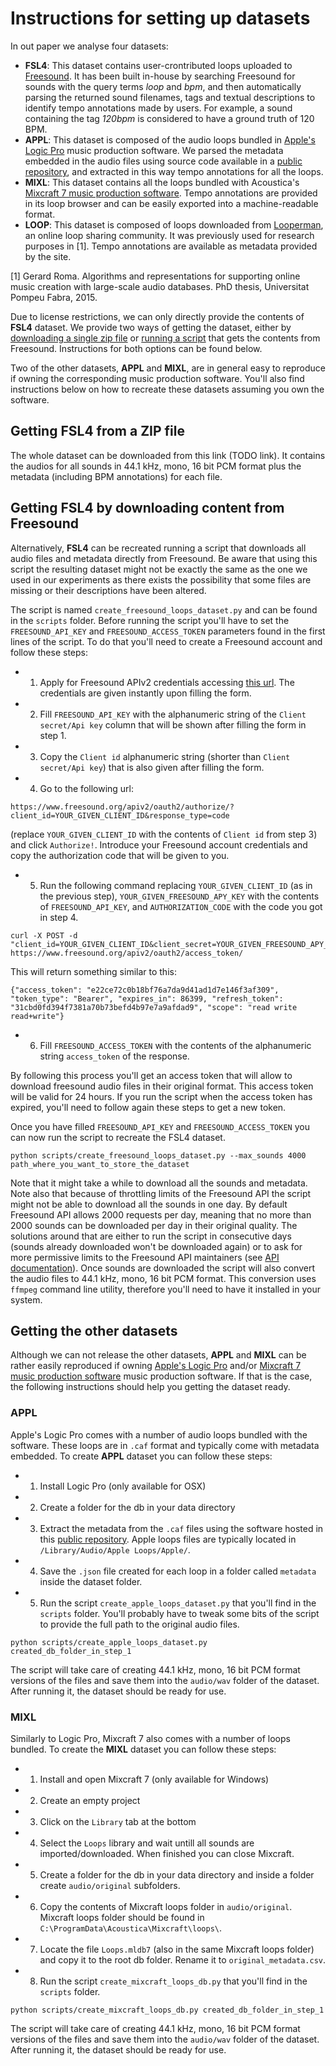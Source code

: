 # Instructions for setting up datasets

In out paper we analyse  four datasets:

 * **FSL4**: This dataset contains user-crontributed loops uploaded to [Freesound](http://www.freesoud.org). It has been built in-house by searching Freesound for sounds with the query terms *loop* and *bpm*, and then automatically parsing the returned sound filenames, tags and textual descriptions to identify tempo annotations made by users. For example, a sound containing the tag *120bpm* is considered to have a ground truth of 120 BPM. 
 * **APPL**: This dataset is composed of the audio loops bundled in [Apple's Logic Pro](http://apple.com/logic-pro/) music production software. We parsed the metadata embedded in the audio files using source code available in a [public repository](http://github.com/jhorology/apple-loops-meta-reader), and extracted in this way tempo annotations for all the loops.
 * **MIXL**: This dataset contains all the loops bundled with Acoustica's [Mixcraft 7 music production software](http://acoustica.com/mixcraft/). Tempo annotations are provided in its loop browser and can be easily exported into a machine-readable format.
 * **LOOP**: This dataset is composed of loops downloaded from [Looperman](http://looperman.com), an online loop sharing community. It was previously used for research purposes in [1]. Tempo annotations are available as metadata provided by the site.

[1] Gerard Roma. Algorithms and representations for supporting online music creation with large-scale audio databases. PhD thesis, Universitat Pompeu Fabra, 2015.

Due to license restrictions, we can only directly provide the contents of **FSL4** dataset.
We provide two ways of getting the dataset, either by [downloading a single zip file](#zip_file) or [running a script](#script) that gets the contents from Freesound.
Instructions for both options can be found below.

Two of the other datasets, **APPL** and **MIXL**, are in general easy to reproduce if owning the corresponding music production software.
You'll also find instructions below on how to recreate these datasets assuming you own the software.


<a name="zip_file"></a>
## Getting FSL4 from a ZIP file 

The whole dataset can be downloaded from this link (TODO link). 
It contains the audios for all sounds in 44.1 kHz, mono, 16 bit PCM format plus the metadata (including BPM annotations) for each file.

<a name="script"></a>
## Getting FSL4 by downloading content from Freesound 

Alternatively, **FSL4** can be recreated running a script that downloads all audio files and metadata directly from Freesound.
Be aware that using this script the resulting dataset might not be exactly the same as the one we used in our experiments as there exists the
possibility that some files are missing or their descriptions have been altered.

The script is named `create_freesound_loops_dataset.py` and can be found in the `scripts` folder.
Before running the script you'll have to set the `FREESOUND_API_KEY` and `FREESOUND_ACCESS_TOKEN` parameters found in the first lines of the script.
To do that you'll need to create a Freesound account and follow these steps:

 * 1) Apply for Freesound APIv2 credentials accessing [this url](http://www.freesound.org/apiv2/apply/). The credentials are given instantly upon filling the form.
 * 2) Fill `FREESOUND_API_KEY` with the alphanumeric string of the `Client secret/Api key` column that will be shown after filling the form in step 1.
 * 3) Copy the `Client id` alphanumeric string (shorter than `Client secret/Api key`) that is also given after filling the form.
 * 4) Go to the following url: 

 ```
 https://www.freesound.org/apiv2/oauth2/authorize/?client_id=YOUR_GIVEN_CLIENT_ID&response_type=code
 ``` 
 
 (replace `YOUR_GIVEN_CLIENT_ID` with the contents of `Client id` from step 3) and click `Authorize!`. Introduce your Freesound account credentials and copy the authorization code that will be given to you.
 * 5) Run the following command replacing `YOUR_GIVEN_CLIENT_ID` (as in the previous step), `YOUR_GIVEN_FREESOUND_APY_KEY` with the contents of `FREESOUND_API_KEY`, and `AUTHORIZATION_CODE` with the code you got in step 4.
 
 ```
 curl -X POST -d "client_id=YOUR_GIVEN_CLIENT_ID&client_secret=YOUR_GIVEN_FREESOUND_APY_KEY&grant_type=authorization_code&code=AUTHORIZATION_CODE" https://www.freesound.org/apiv2/oauth2/access_token/
 ```
 This will return something similar to this:
 
 ```
 {"access_token": "e22ce72c0b18bf76a7da9d41ad1d7e146f3af309", "token_type": "Bearer", "expires_in": 86399, "refresh_token": "31cbd0fd394f7381a70b73befd4b97e7a9afdad9", "scope": "read write read+write"}
 ```
  
 * 6) Fill `FREESOUND_ACCESS_TOKEN` with the contents of the alphanumeric string `access_token` of the response.  
 
By following this process you'll get an access token that will allow to download freesound audio files in their original format.
This access token will be valid for 24 hours. If you run the script when the access token has expired, you'll need to follow again these steps to get a new token.
  
Once you have filled `FREESOUND_API_KEY` and `FREESOUND_ACCESS_TOKEN` you can now run the script to recreate the FSL4 dataset.
 
```
python scripts/create_freesound_loops_dataset.py --max_sounds 4000 path_where_you_want_to_store_the_dataset
```

Note that it might take a while to download all the sounds and metadata. 
Note also that because of throttling limits of the Freesound API the script might not be able to download all the sounds in one day. By default Freesound API allows 2000 requests per day, meaning that no more than 2000 sounds can be downloaded per day in their original quality. The solutions around that are either to run the script in consecutive days (sounds already downloaded won't be downloaded again) or to ask for more permissive limits to the Freesound API maintainers (see [API documentation](http://www.freesound.org/docs/api/)). 
Once sounds are downloaded the script will also convert the audio files to 44.1 kHz, mono, 16 bit PCM format.
This conversion uses `ffmpeg` command line utility, therefore you'll need to have it installed in your system.


## Getting the other datasets

Although we can not release the other datasets, **APPL** and **MIXL** can be rather easily reproduced if owning [Apple's Logic Pro](http://apple.com/logic-pro/) and/or [Mixcraft 7 music production software](http://acoustica.com/mixcraft/) music production software.
If that is the case, the following instructions should help you getting the dataset ready.

### APPL

Apple's Logic Pro comes with a number of audio loops bundled with the software. These loops are in `.caf` format and typically come with metadata embedded.
To create **APPL** dataset you can follow these steps:

 * 1) Install Logic Pro (only available for OSX)
 * 2) Create a folder for the db in your data directory
 * 3) Extract the metadata from the `.caf` files using the software hosted in this [public repository](http://github.com/jhorology/apple-loops-meta-reader). Apple loops files are typically located in `/Library/Audio/Apple Loops/Apple/`.
 * 4) Save the `.json` file created for each loop in a folder called `metadata` inside the dataset folder.
 * 5) Run the script `create_apple_loops_dataset.py` that you'll find in the `scripts` folder. You'll probably have to tweak some bits of the script to provide the full path to the original audio files.
 
```
python scripts/create_apple_loops_dataset.py created_db_folder_in_step_1
```
  
The script will take care of creating 44.1 kHz, mono, 16 bit PCM format versions of the files and save them into the `audio/wav` folder of the dataset.
After running it, the dataset should be ready for use.


### MIXL

Similarly to Logic Pro, Mixcraft 7 also comes with a number of loops bundled. 
To create the **MIXL** dataset you can follow these steps:

 * 1) Install and open Mixcraft 7 (only available for Windows)
 * 2) Create an empty project
 * 3) Click on the `Library` tab at the bottom
 * 4) Select the `Loops` library and wait untill all sounds are imported/downloaded. When finished you can close Mixcraft.
 * 5) Create a folder for the db in your data directory and inside a folder create `audio/original` subfolders.
 * 6) Copy the contents of Mixcraft loops folder in `audio/original`. Mixcraft loops folder should be found in `C:\ProgramData\Acoustica\Mixcraft\loops\`.
 * 7) Locate the file `Loops.mldb7` (also in the same Mixcraft loops folder) and copy it to the root db folder. Rename it to `original_metadata.csv`.
 * 8) Run the script `create_mixcraft_loops_db.py` that you'll find in the `scripts` folder.

```
python scripts/create_mixcraft_loops_db.py created_db_folder_in_step_1
```
  
The script will take care of creating 44.1 kHz, mono, 16 bit PCM format versions of the files and save them into the `audio/wav` folder of the dataset.
After running it, the dataset should be ready for use.
